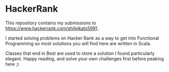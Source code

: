 # HackerRank

This repository contains my submissions to https://www.hackerrank.com/shilpikats5991.

I started solving problems on Hacker Rank as a way to get into Functional Programming so most solutions you will find here are written in Scala.

Classes that end in Best are used to store a solution I found particularly elegant.
Happy reading, and solve your own challenges first before peaking here ;)
